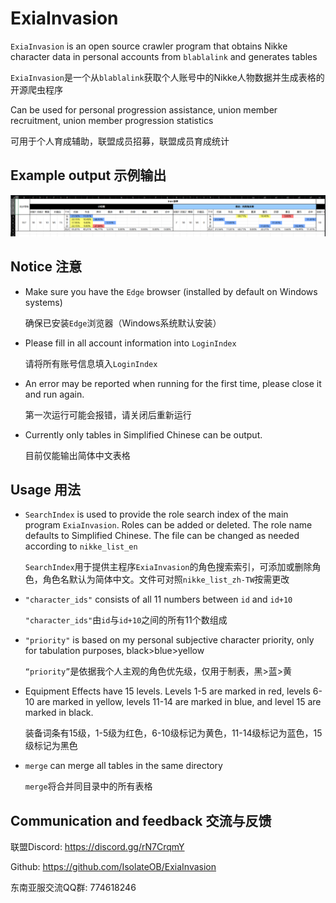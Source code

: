 # ExiaInvasion

`ExiaInvasion` is an open source crawler program that obtains Nikke character data in personal accounts from `blablalink` and generates tables

`ExiaInvasion`是一个从`blablalink`获取个人账号中的Nikke人物数据并生成表格的开源爬虫程序



Can be used for personal progression assistance, union member recruitment, union member progression statistics

可用于个人育成辅助，联盟成员招募，联盟成员育成统计



## Example output 示例输出



![示例输出](示例输出.png)



## Notice 注意

- Make sure you have the `Edge` browser (installed by default on Windows systems)

	确保已安装`Edge`浏览器（Windows系统默认安装）
	
- Please fill in all account information into `LoginIndex`

  请将所有账号信息填入`LoginIndex`


- An error may be reported when running for the first time, please close it and run again.

  第一次运行可能会报错，请关闭后重新运行
  
- Currently only tables in Simplified Chinese can be output.

	目前仅能输出简体中文表格



## Usage 用法

- `SearchIndex` is used to provide the role search index of the main program `ExiaInvasion`. Roles can be added or deleted. The role name defaults to Simplified Chinese. The file can be changed as needed according to `nikke_list_en`  

	`SearchIndex`用于提供主程序`ExiaInvasion`的角色搜索索引，可添加或删除角色，角色名默认为简体中文。文件可对照`nikke_list_zh-TW`按需更改

- `"character_ids"` consists of all 11 numbers between `id` and `id+10`

	`"character_ids"`由`id`与`id+10`之间的所有11个数组成

- `"priority"` is based on my personal subjective character priority, only for tabulation purposes, black>blue>yellow

	`“priority”`是依据我个人主观的角色优先级，仅用于制表，黑>蓝>黄

- Equipment Effects have 15 levels. Levels 1-5 are marked in red, levels 6-10 are marked in yellow, levels 11-14 are marked in blue, and level 15 are marked in black.

	装备词条有15级，1-5级为红色，6-10级标记为黄色，11-14级标记为蓝色，15级标记为黑色

- `merge` can merge all tables in the same directory

	`merge`将合并同目录中的所有表格



## Communication and feedback 交流与反馈

联盟Discord: https://discord.gg/rN7CrqmY

Github: https://github.com/IsolateOB/ExiaInvasion

东南亚服交流QQ群: 774618246

